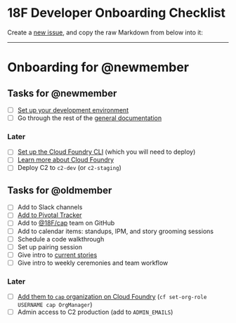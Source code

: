 # 18F Developer Onboarding Checklist

Create a [new issue](https://github.com/18F/C2/issues/new), and copy the raw Markdown from below into it:

---

# Onboarding for @newmember

## Tasks for @newmember

* [ ] [Set up your development environment](https://github.com/18F/C2/blob/master/doc/setup.md)
* [ ] Go through the rest of the [general documentation](https://github.com/18F/C2#general)

### Later

* [ ] [Set up the Cloud Foundry CLI](https://docs.18f.gov/getting-started/setup/) (which you will need to deploy)
* [ ] [Learn more about Cloud Foundry](https://docs.18f.gov)
* [ ] Deploy C2 to `c2-dev` (or `c2-staging`)

## Tasks for @oldmember

* [ ] Add to Slack channels
* [ ] [Add to Pivotal Tracker](https://www.pivotaltracker.com/projects/1149728/memberships)
* [ ] Add to [@18F/cap](https://github.com/orgs/18F/teams/cap) team on GitHub
* [ ] Add to calendar items: standups, IPM, and story grooming sessions
* [ ] Schedule a code walkthrough
* [ ] Set up pairing session
* [ ] Give intro to [current stories](https://pivotaltracker.com/n/projects/1149728)
* [ ] Give intro to weekly ceremonies and team workflow

### Later

* [ ] [Add them to `cap` organization on Cloud Foundry](https://docs.cloudfoundry.org/adminguide/cli-user-management.html#org-roles) (`cf set-org-role USERNAME cap OrgManager`)
* [ ] Admin access to C2 production (add to `ADMIN_EMAILS`)

